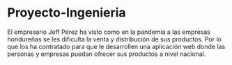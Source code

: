 # Proyecto-Ingenieria

El empresario Jeff Pérez ha visto como en la pandemia a las empresas hondureñas se les dificulta la venta y distribución de sus productos.
Por lo que los ha contratado para que le desarrollen una aplicación web donde las personas y empresas puedan ofrecer sus productos a 
nivel nacional.
